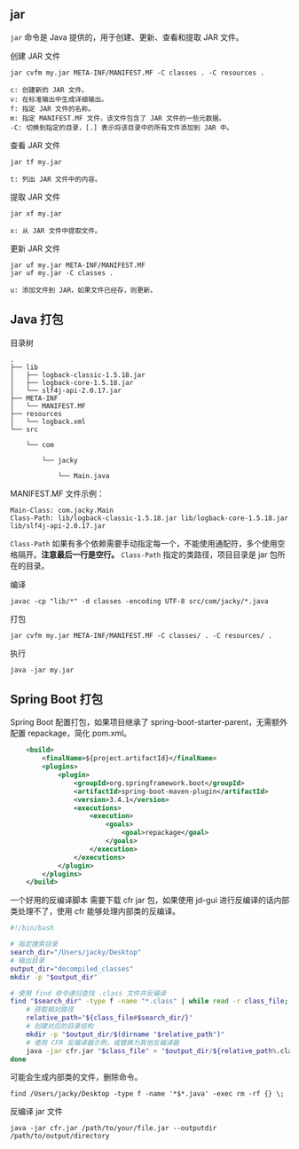 ## jar
`jar` 命令是 Java 提供的，用于创建、更新、查看和提取 JAR 文件。

创建 JAR 文件
```
jar cvfm my.jar META-INF/MANIFEST.MF -C classes . -C resources .

c: 创建新的 JAR 文件。
v: 在标准输出中生成详细输出。
f: 指定 JAR 文件的名称。
m: 指定 MANIFEST.MF 文件，该文件包含了 JAR 文件的一些元数据。
-C: 切换到指定的目录，[.] 表示将该目录中的所有文件添加到 JAR 中。
```

查看 JAR 文件
```
jar tf my.jar

t: 列出 JAR 文件中的内容。
```

提取 JAR 文件
```
jar xf my.jar

x: 从 JAR 文件中提取文件。
```

更新 JAR 文件
```
jar uf my.jar META-INF/MANIFEST.MF
jar uf my.jar -C classes .

u: 添加文件到 JAR，如果文件已经存，则更新。
```
## Java 打包
目录树
```
.
├── lib
│   ├── logback-classic-1.5.18.jar
│   ├── logback-core-1.5.18.jar
│   └── slf4j-api-2.0.17.jar
├── META-INF
│   └── MANIFEST.MF
├── resources
│   └── logback.xml
└── src

    └── com

        └── jacky

            └── Main.java
```

MANIFEST.MF 文件示例：
```
Main-Class: com.jacky.Main  
Class-Path: lib/logback-classic-1.5.18.jar lib/logback-core-1.5.18.jar lib/slf4j-api-2.0.17.jar

```
`Class-Path` 如果有多个依赖需要手动指定每一个，不能使用通配符，多个使用空格隔开。**注意最后一行是空行。** 
`Class-Path` 指定的类路径，项目目录是 jar 包所在的目录。

编译
```
javac -cp "lib/*" -d classes -encoding UTF-8 src/com/jacky/*.java
```

打包
```
jar cvfm my.jar META-INF/MANIFEST.MF -C classes/ . -C resources/ .
```

执行
```
java -jar my.jar
```
## Spring Boot 打包
Spring Boot 配置打包，如果项目继承了 spring-boot-starter-parent，无需额外配置 repackage，简化 pom.xml。
```xml
    <build>
        <finalName>${project.artifactId}</finalName>
        <plugins>
            <plugin>
                <groupId>org.springframework.boot</groupId>
                <artifactId>spring-boot-maven-plugin</artifactId>
                <version>3.4.1</version>
                <executions>
                    <execution>
                        <goals>
                            <goal>repackage</goal>
                        </goals>
                    </execution>
                </executions>
            </plugin>
        </plugins>
    </build>
```

一个好用的反编译脚本
需要下载 cfr jar 包，如果使用 jd-gui 进行反编译的话内部类处理不了，使用 cfr 能够处理内部类的反编译。
```bash
#!/bin/bash

# 指定搜索目录
search_dir="/Users/jacky/Desktop"
# 输出目录
output_dir="decompiled_classes"
mkdir -p "$output_dir"

# 使用 find 命令递归查找 .class 文件并反编译
find "$search_dir" -type f -name "*.class" | while read -r class_file; do
    # 获取相对路径
    relative_path="${class_file#$search_dir/}"
    # 创建对应的目录结构
    mkdir -p "$output_dir/$(dirname "$relative_path")"
    # 使用 CFR 反编译器示例，或替换为其他反编译器
    java -jar cfr.jar "$class_file" > "$output_dir/${relative_path%.class}.java"
done
```

可能会生成内部类的文件，删除命令。
```
find /Users/jacky/Desktop -type f -name '*$*.java' -exec rm -rf {} \;
```

反编译 jar 文件
```
java -jar cfr.jar /path/to/your/file.jar --outputdir /path/to/output/directory
```